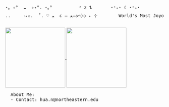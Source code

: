 <pre>
⋆｡ ✧°  ☁︎  ✧˖°. ⋆｡°          ᶻ 𝗓 𐰁       ⋆⁺₊⋆ ☾ ⋆⁺₊⋆             ✩₊˚.⋆☾⋆⁺₊✧                   𓇼 ⋆｡˚ 𓆝⋆｡°•☁︎
..     ‧₊✩.  ˚. ♡ ☁︎  ૮ – ﻌ–ა⌒)ᦱ ₊ ⊹        World's Most Joyous Puppy            𓍼ֶָ֢⊹ ࣪ ˖°❀⋆.ೃ࿔*:･           ૮ – ﻌ–ა     ..
</pre> 

<a href="https://github.com/SoftOrcan/github-readme-stats">
  <img height=190
    align="center" src="https://github-readme-stats-nu-eight-61.vercel.app/api/top-langs/?username=SoftOrcan&theme=sakura&card_width=360&layout=compact&custom_title=Languages%21%20%3E%3C" />
</a>
<a href="https://github.com/SoftOrcan/github-readme-stats">
  <img height=190
    align="center" src="https://github-readme-stats-nu-eight-61.vercel.app/api?username=SoftOrcan&show_icons=true&theme=sakura&rank_icon=github&custom_title=Activity%21%20%3E%3C&layout=compact&card_width=355" />
</a>
<p></p>
<pre>
  About Me:
  - Contact: hua.n@northeastern.edu
</pre>
